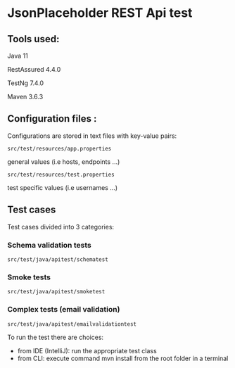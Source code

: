 # JsonPlaceholder REST Api test

## Tools used:
Java 11

RestAssured 4.4.0

TestNg 7.4.0

Maven 3.6.3

## Configuration files :
Configurations are stored in  text files with key-value pairs:

    src/test/resources/app.properties  
general values (i.e hosts, endpoints ...)

    src/test/resources/test.properties
test specific values (i.e usernames ...)

## Test cases
Test cases divided into 3 categories:
### Schema validation tests
    src/test/java/apitest/schematest

### Smoke tests
    src/test/java/apitest/smoketest

### Complex tests (email validation)
    src/test/java/apitest/emailvalidationtest

To run the test there are choices:
- from IDE (IntelliJ): run the appropriate test class
- from CLI: execute command mvn install from the root folder in a terminal

